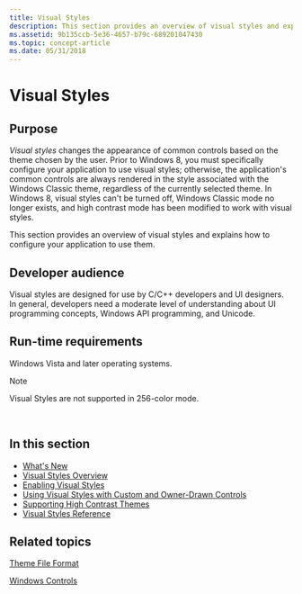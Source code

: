 ```yaml
---
title: Visual Styles
description: This section provides an overview of visual styles and explains how to configure your application to use them.
ms.assetid: 9b135ccb-5e36-4657-b79c-689201047430
ms.topic: concept-article
ms.date: 05/31/2018
---
```


# Visual Styles

## Purpose

*Visual styles* changes the appearance of common controls based on the theme chosen by the user. Prior to Windows 8, you must specifically configure your application to use visual styles; otherwise, the application's common controls are always rendered in the style associated with the Windows Classic theme, regardless of the currently selected theme. In Windows 8, visual styles can't be turned off, Windows Classic mode no longer exists, and high contrast mode has been modified to work with visual styles.

This section provides an overview of visual styles and explains how to configure your application to use them.

## Developer audience

Visual styles are designed for use by C/C++ developers and UI designers. In general, developers need a moderate level of understanding about UI programming concepts, Windows API programming, and Unicode.

## Run-time requirements

Windows Vista and later operating systems.

> [!Note]  
> Visual Styles are not supported in 256-color mode.

 

## In this section

-   [What's New](what-s-new-for-windows-8.md)
-   [Visual Styles Overview](visual-styles-overview.md)
-   [Enabling Visual Styles](cookbook-overview.md)
-   [Using Visual Styles with Custom and Owner-Drawn Controls](using-visual-styles.md)
-   [Supporting High Contrast Themes](supporting-high-contrast-themes.md)
-   [Visual Styles Reference](uxctl-ref.md)

## Related topics

<dl> <dt>

[Theme File Format](themesfileformat-overview.md)
</dt> <dt>

[Windows Controls](window-controls.md)
</dt> </dl>

 

 




